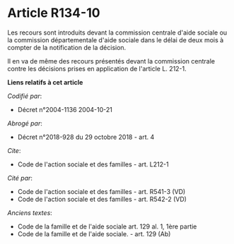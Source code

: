 # Article R134-10

Les recours sont introduits devant la commission centrale d'aide sociale ou la commission départementale d'aide sociale dans
le délai de deux mois à compter de la notification de la décision. 

Il en va de même des recours présentés devant la commission centrale contre les décisions prises en application de l'article
L. 212-1.

**Liens relatifs à cet article**

_Codifié par_:

  - Décret n°2004-1136 2004-10-21

_Abrogé par_:

  - Décret n°2018-928 du 29 octobre 2018 - art. 4

_Cite_:

  - Code de l'action sociale et des familles - art. L212-1

_Cité par_:

  - Code de l'action sociale et des familles - art. R541-3 (VD)
  - Code de l'action sociale et des familles - art. R542-2 (VD)

_Anciens textes_:

  - Code de la famille et de l'aide sociale art. 129 al. 1, 1ère partie
  - Code de la famille et de l'aide sociale. - art. 129 (Ab)
